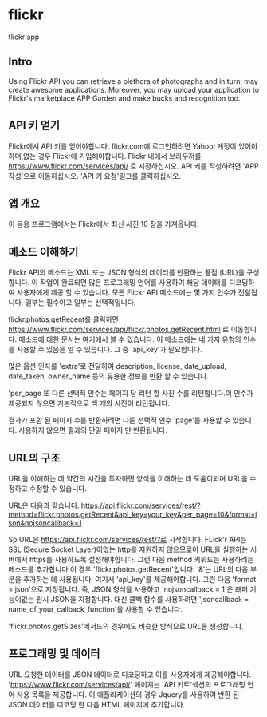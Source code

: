 # flickr
flickr app

## Intro
Using Flickr API you can retrieve a plethora of photographs and in turn, may create awesome applications. Moreover, you may upload your application to Flickr's marketplace APP Garden and make bucks and recognition too.


## API 키 얻기
Flickr에서 API 키를 얻어야합니다. flickr.com에 로그인하려면 Yahoo! 계정이 있어야하며,없는 경우 Flickr에 가입해야합니다. Flickr 내에서 브라우저를 https://www.flickr.com/services/api/ 로 지정하십시오. API 키를 작성하려면 'APP 작성'으로 이동하십시오. 'API 키 요청'링크를 클릭하십시오.


## 앱 개요
이 응용 프로그램에서는 Flickr에서 최신 사진 10 장을 가져옵니다.


## 메소드 이해하기
Flickr API의 메소드는 XML 또는 JSON 형식의 데이터를 반환하는 끝점 (URL)을 구성합니다. 이 작업이 완료되면 많은 프로그래밍 언어를 사용하여 해당 데이터를 디코딩하여 사용자에게 제공 할 수 있습니다. 모든 Flickr API 메소드에는 몇 가지 인수가 전달됩니다. 일부는 필수이고 일부는 선택적입니다.

flickr.photos.getRecent를 클릭하면 https://www.flickr.com/services/api/flickr.photos.getRecent.html 로 이동합니다. 메소드에 대한 문서는 여기에서 볼 수 있습니다. 이 메소드에는 네 가지 유형의 인수를 사용할 수 있음을 알 수 있습니다. 그 중 'api_key'가 필요합니다.

많은 옵션 인자를 'extra'로 전달하여 description, license, date_upload, date_taken, owner_name 등의 유용한 정보를 반환 할 수 있습니다.

'per_page 또 다른 선택적 인수는 페이지 당 리턴 할 사진 수를 리턴합니다.이 인수가 제공되지 않으면 기본적으로 백 개의 사진이 리턴됩니다.

결과가 포함 된 페이지 수를 반환하려면 다른 선택적 인수 'page'를 사용할 수 있습니다. 사용하지 않으면 결과의 단일 페이지 만 반환됩니다.


## URL의 구조
URL을 이해하는 데 약간의 시간을 투자하면 양식을 이해하는 데 도움이되며 URL을 수정하고 수정할 수 있습니다.

URL은 다음과 같습니다. https://api.flickr.com/services/rest/?method=flickr.photos.getRecent&api_key=your_key&per_page=10&format=json&nojsoncallback=1

Sp URL은 https://api.flickr.com/services/rest/?로 시작합니다. FLick'r API는 SSL (Secure Socket Layer)이없는 http를 지원하지 않으므로이 URL을 실행하는 서버에서 https를 사용하도록 설정해야합니다. 그런 다음 method 키워드는 사용하려는 메소드를 추가합니다.이 경우 'flickr.photos.getRecent'입니다. '&'는 URL의 다음 부분을 추가하는 데 사용됩니다. 여기서 'api_key'를 제공해야합니다. 그런 다음 'format = json'으로 지정됩니다. 즉, JSON 형식을 사용하고 'nojsoncallback = 1'은 래퍼 기능이없는 원시 JSON을 지정합니다. 대신 콜백 함수를 사용하려면 'jsoncallback = name_of_your_callback_function'을 사용할 수 있습니다.

'flickr.photos.getSizes'메서드의 경우에도 비슷한 방식으로 URL을 생성합니다.


## 프로그래밍 및 데이터 
URL 요청한 데이터를 JSON 데이터로 디코딩하고 이를 사용자에게 제공해야합니다. 'https://www.flickr.com/services/api/' 페이지는 'API 키트'섹션의 프로그래밍 언어 사용 목록을 제공합니다. 이 애플리케이션의 경우 Jquery를 사용하여 반환 된 JSON 데이터를 디코딩 한 다음 HTML 페이지에 추가합니다.




